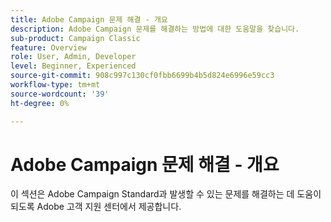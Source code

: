 ```yaml
---
title: Adobe Campaign 문제 해결 - 개요
description: Adobe Campaign 문제를 해결하는 방법에 대한 도움말을 찾습니다.
sub-product: Campaign Classic
feature: Overview
role: User, Admin, Developer
level: Beginner, Experienced
source-git-commit: 908c997c130cf0fbb6699b4b5d824e6996e59cc3
workflow-type: tm+mt
source-wordcount: '39'
ht-degree: 0%

---
```



# Adobe Campaign 문제 해결 - 개요

이 섹션은 Adobe Campaign Standard과 발생할 수 있는 문제를 해결하는 데 도움이 되도록 Adobe 고객 지원 센터에서 제공합니다.

